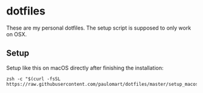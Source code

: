 # dotfiles

These are my personal dotfiles. The setup script is supposed to only work on
OSX.

## Setup

Setup like this on macOS directly after finishing the installation:
```
zsh -c "$(curl -fsSL https://raw.githubusercontent.com/paulomart/dotfiles/master/setup_macos.sh)"
```
